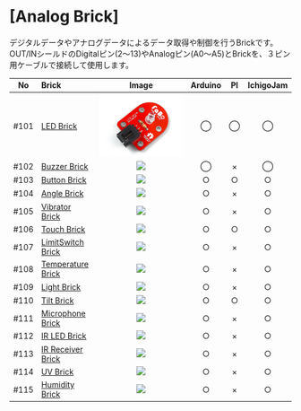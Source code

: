 # [Analog Brick]

デジタルデータやアナログデータによるデータ取得や制御を行うBrickです。
<br>
OUT/INシールドのDigitalピン(2〜13)やAnalogピン(A0〜A5)とBrickを、３ピン用ケーブルで接続して使用します。


|No|Brick|Image|Arduino|PI|IchigoJam|
|:--:|:--|:--:|:--:|:--:|:--:|
|#101 | [LED Brick](brick_analog_led/brick_analog_led.md) |![](/img/100_analog/product/101_led_product.jpg) | ◯ | ◯ | ◯ |
|#102|[Buzzer Brick](brick_analog_buzzer/brick_analog_buzzer.md)|![](./img/analogBrick/102pre.jpg)|◯|×|◯|
| #103 |  [Button Brick](brick_analog_button/brick_analog_button.md) |![](./img/analogBrick/103pre.jpg) | <center>○ | <center>○ | <center>○ |
| #104 | [Angle Brick](brick_analog_angle/brick_analog_angle.md)| ![](./img/analogBrick/104pre.jpg) | <center>○ | <center>× | <center>○ |
| #105 |  [Vibrator Brick](brick_analog_vibrator/brick_analog_vibrator.md) |![](./img/analogBrick/105pre.jpg) | <center>○ | <center>× | <center>○ |
| #106 |  [Touch Brick](brick_analog_touch/brick_analog_touch.md) |![](./img/analogBrick/106pre.jpg) | <center>○ | <center>○ | <center>○ |
| #107 | [LimitSwitch Brick](brick_analog_limitswitch/brick_analog_limitswitch.md)| ![](./img/analogBrick/107pre.jpg) | <center>○ | <center>× | <center>○ |
| #108 |  [Temperature Brick](brick_analog_temp/brick_analog_temp.md) | ![](./img/analogBrick/108pre.jpg) | <center>○ | <center>× | <center>○ |
| #109 | [Light Brick](brick_analog_light/brick_analog_light.md) |![](./img/analogBrick/109pre.jpg) | <center>○ | <center>× | <center>○ |
| #110 | [Tilt Brick](brick_analog_tilt/brick_analog_tilt.md) |![](./img/analogBrick/110pre.jpg) | <center>○ | <center>○ | <center>○ |
| #111 | [Microphone Brick](brick_analog_mic/brick_analog_mic.md) | ![](./img/analogBrick/111pre.jpg) | <center>○ | <center>× | <center>○ |
| #112 | [IR LED Brick](brick_analog_ir_led/brick_analog_ir_led.md)| ![](./img/analogBrick/112pre.jpg) | <center>○ | <center>× | <center>○ | 
| #113 | [IR Receiver Brick](brick_analog_ir_receive/brick_analog_ir_receive.md) |![](./img/analogBrick/113pre.jpg) | <center>○ | <center>× | <center>○ |
| #114 | [UV Brick](brick_analog_uv/brick_analog_uv.md) |![](./img/analogBrick/114pre.jpg) | <center>○ | <center>× | <center>○ |
| #115 |  [Humidity Brick](brick_analog_humidity/brick_analog_humidity.md) |![](./img/analogBrick/115pre.jpg) | <center>○ | <center>× | <center>○ |

